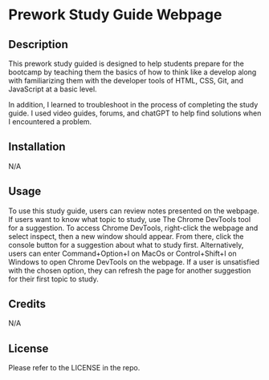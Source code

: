 # Prework Study Guide Webpage

## Description

This prework study guided is designed to help students prepare for the bootcamp by teaching them the basics of how to think like a develop along with familiarizing them with the developer tools of HTML, CSS, Git, and JavaScript at a basic level. 

In addition, I learned to troubleshoot in the process of completing the study guide. I used video guides, forums, and chatGPT to help find solutions when I encountered a problem.  

## Installation
N/A

## Usage

To use this study guide, users can review notes presented on the webpage. If users want to know what topic to study, use The Chrome DevTools tool for a suggestion. To access Chrome DevTools, right-click the webpage and select inspect, then a new window should appear. From there, click the console button for a suggestion about what to study first. Alternatively, users can enter Command+Option+I on MacOs or Control+Shift+I on Windows to open Chrome DevTools on the webpage. If a user is unsatisfied with the chosen option, they can refresh the page for another suggestion for their first topic to study. 

## Credits

N/A

## License

Please refer to the LICENSE in the repo. 